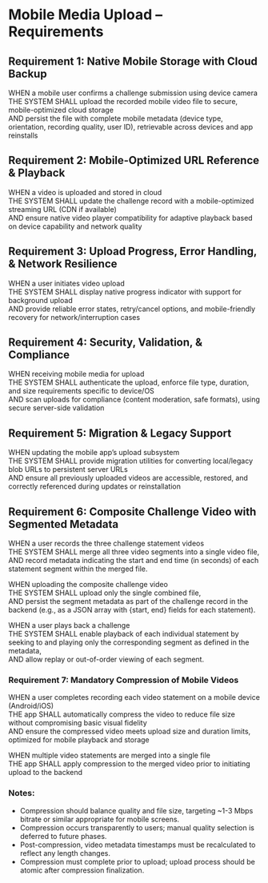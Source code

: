 # Mobile Media Upload – Requirements

## Requirement 1: Native Mobile Storage with Cloud Backup

WHEN a mobile user confirms a challenge submission using device camera  
THE SYSTEM SHALL upload the recorded mobile video file to secure, mobile-optimized cloud storage  
AND persist the file with complete mobile metadata (device type, orientation, recording quality, user ID), retrievable across devices and app reinstalls

## Requirement 2: Mobile-Optimized URL Reference & Playback

WHEN a video is uploaded and stored in cloud  
THE SYSTEM SHALL update the challenge record with a mobile-optimized streaming URL (CDN if available)  
AND ensure native video player compatibility for adaptive playback based on device capability and network quality

## Requirement 3: Upload Progress, Error Handling, & Network Resilience

WHEN a user initiates video upload  
THE SYSTEM SHALL display native progress indicator with support for background upload  
AND provide reliable error states, retry/cancel options, and mobile-friendly recovery for network/interruption cases

## Requirement 4: Security, Validation, & Compliance

WHEN receiving mobile media for upload  
THE SYSTEM SHALL authenticate the upload, enforce file type, duration, and size requirements specific to device/OS  
AND scan uploads for compliance (content moderation, safe formats), using secure server-side validation

## Requirement 5: Migration & Legacy Support

WHEN updating the mobile app’s upload subsystem  
THE SYSTEM SHALL provide migration utilities for converting local/legacy blob URLs to persistent server URLs  
AND ensure all previously uploaded videos are accessible, restored, and correctly referenced during updates or reinstallation

## Requirement 6: Composite Challenge Video with Segmented Metadata

WHEN a user records the three challenge statement videos  
THE SYSTEM SHALL merge all three video segments into a single video file,  
AND record metadata indicating the start and end time (in seconds) of each statement segment within the merged file.

WHEN uploading the composite challenge video  
THE SYSTEM SHALL upload only the single combined file,  
AND persist the segment metadata as part of the challenge record in the backend (e.g., as a JSON array with {start, end} fields for each statement).

WHEN a user plays back a challenge  
THE SYSTEM SHALL enable playback of each individual statement by seeking to and playing only the corresponding segment as defined in the metadata,  
AND allow replay or out-of-order viewing of each segment.

### Requirement 7: Mandatory Compression of Mobile Videos

WHEN a user completes recording each video statement on a mobile device (Android/iOS)  
THE app SHALL automatically compress the video to reduce file size without compromising basic visual fidelity  
AND ensure the compressed video meets upload size and duration limits, optimized for mobile playback and storage

WHEN multiple video statements are merged into a single file  
THE app SHALL apply compression to the merged video prior to initiating upload to the backend

### Notes:
- Compression should balance quality and file size, targeting ~1-3 Mbps bitrate or similar appropriate for mobile screens.
- Compression occurs transparently to users; manual quality selection is deferred to future phases.
- Post-compression, video metadata timestamps must be recalculated to reflect any length changes.
- Compression must complete prior to upload; upload process should be atomic after compression finalization.
